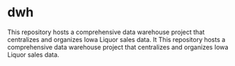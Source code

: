 # dwh
 This repository hosts a comprehensive data warehouse project that centralizes and organizes Iowa Liquor sales data. It  This repository hosts a comprehensive data warehouse project that centralizes and organizes Iowa Liquor sales data.
